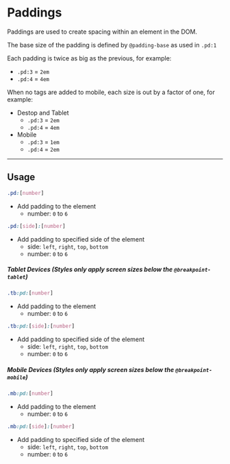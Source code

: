 # Paddings

Paddings are used to create spacing within an element in the DOM.

The base size of the padding is defined by `@padding-base` as used in `.pd:1`

Each padding is twice as big as the previous, for example:
  - `.pd:3` = `2em` 
  - `.pd:4` = `4em`

When no tags are added to mobile, each size is out by a factor of one, for example:
  - Destop and Tablet
    - `.pd:3` = `2em` 
    - `.pd:4` = `4em`
 - Mobile
    - `.pd:3` = `1em` 
    - `.pd:4` = `2em`

----

## Usage  

```css
.pd:[number]
``` 
- Add padding to the element
  - number: `0` to `6`

```css
.pd:[side]:[number]
``` 
- Add padding to specified side of the element
  - side: `left`, `right`, `top`, `bottom`
  - number: `0` to `6`


##### Tablet Devices (Styles only apply screen sizes below the `@breakpoint-tablet`) #####
```css
.tb:pd:[number]
``` 
- Add padding to the element
  - number: `0` to `6`

```css
.tb:pd:[side]:[number]
``` 
- Add padding to specified side of the element
  - side: `left`, `right`, `top`, `bottom`
  - number: `0` to `6`

##### Mobile Devices (Styles only apply screen sizes below the `@breakpoint-mobile`) #####
```css
.mb:pd:[number]
``` 
- Add padding to the element
  - number: `0` to `6`

```css
.mb:pd:[side]:[number]
``` 
- Add padding to specified side of the element
  - side: `left`, `right`, `top`, `bottom`
  - number: `0` to `6`

